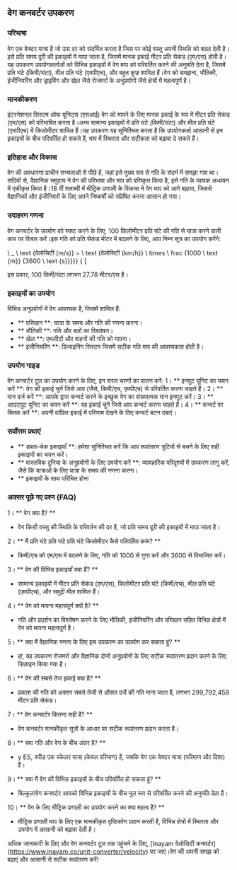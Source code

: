 ## वेग कनवर्टर उपकरण

### परिभाषा
वेग एक वेक्टर मात्रा है जो उस दर को संदर्भित करता है जिस पर कोई वस्तु अपनी स्थिति को बदल देती है।इसे प्रति समय दूरी की इकाइयों में मापा जाता है, जिसमें मानक इकाई मीटर प्रति सेकंड (एम/एस) होती है।यह उपकरण उपयोगकर्ताओं को विभिन्न इकाइयों में वेग माप को परिवर्तित करने की अनुमति देता है, जिसमें प्रति घंटे (किमी/घंटा), मील प्रति घंटे (एमपीएच), और बहुत कुछ शामिल हैं।वेग को समझना, भौतिकी, इंजीनियरिंग और ड्राइविंग और खेल जैसे रोजमर्रा के अनुप्रयोगों जैसे क्षेत्रों में महत्वपूर्ण है।

### मानकीकरण
इंटरनेशनल सिस्टम ऑफ यूनिट्स (एसआई) वेग को मापने के लिए मानक इकाई के रूप में मीटर प्रति सेकंड (एम/एस) को परिभाषित करता है।अन्य सामान्य इकाइयों में प्रति घंटे (किमी/घंटा) और मील प्रति घंटे (एमपीएच) में किलोमीटर शामिल हैं।यह उपकरण यह सुनिश्चित करता है कि उपयोगकर्ता आसानी से इन इकाइयों के बीच परिवर्तित हो सकते हैं, माप में स्थिरता और सटीकता को बढ़ावा दे सकते हैं।

### इतिहास और विकास
वेग की अवधारणा प्राचीन सभ्यताओं से पीछे है, जहां इसे मुख्य रूप से गति के संदर्भ में समझा गया था।सदियों से, वैज्ञानिक समुदाय ने वेग की परिभाषा और माप को परिष्कृत किया है, इसे गति के व्यापक अध्ययन में एकीकृत किया है।18 वीं शताब्दी में मीट्रिक प्रणाली के विकास ने वेग माप को आगे बढ़ाया, जिससे वैज्ञानिकों और इंजीनियरों के लिए अपने निष्कर्षों को संप्रेषित करना आसान हो गया।

### उदाहरण गणना
वेग कनवर्टर के उपयोग को स्पष्ट करने के लिए, 100 किलोमीटर प्रति घंटे की गति से यात्रा करने वाली कार पर विचार करें।इस गति को प्रति सेकंड मीटर में बदलने के लिए, आप निम्न सूत्र का उपयोग करेंगे:

\ _
\ text {वेलोसिटी (m/s)} = \ text {वेलोसिटी (km/h)} \ times \ frac {1000 \ text {m}} {3600 \ text {s}}}}} {
\]

इस प्रकार, 100 किमी/घंटा लगभग 27.78 मीटर/एस है।

### इकाइयों का उपयोग
विभिन्न अनुप्रयोगों में वेग आवश्यक है, जिसमें शामिल हैं:
- ** परिवहन **: यात्रा के समय और गति की गणना करना।
- ** भौतिकी **: गति और बलों का विश्लेषण।
- ** खेल **: एथलीटों और वाहनों की गति को मापना।
- ** इंजीनियरिंग **: डिजाइनिंग सिस्टम जिसमें सटीक गति माप की आवश्यकता होती है।

### उपयोग गाइड
वेग कनवर्टर टूल का उपयोग करने के लिए, इन सरल चरणों का पालन करें:
1। ** इनपुट यूनिट का चयन करें **: वेग की इकाई चुनें जिसे आप (जैसे, किमी/एच, एमपीएच) से परिवर्तित करना चाहते हैं।
2। ** मान दर्ज करें **: आपके द्वारा कन्वर्ट करने के इच्छुक वेग का संख्यात्मक मान इनपुट करें।
3। ** आउटपुट यूनिट का चयन करें **: वह इकाई चुनें जिसे आप कन्वर्ट करना चाहते हैं।
4। ** कन्वर्ट पर क्लिक करें **: अपनी वांछित इकाई में परिणाम देखने के लिए कन्वर्ट बटन दबाएं।

### सर्वोत्तम प्रथाएं
- ** डबल-चेक इकाइयाँ **: हमेशा सुनिश्चित करें कि आप रूपांतरण त्रुटियों से बचने के लिए सही इकाइयों का चयन करें।
- ** वास्तविक दुनिया के अनुप्रयोगों के लिए उपयोग करें **: व्यावहारिक परिदृश्यों में उपकरण लागू करें, जैसे कि यात्राओं के लिए यात्रा के समय की गणना करना।
- ** इकाइयों के साथ परिचित होना

### अक्सर पूछे गए प्रश्न (FAQ)

1। ** वेग क्या है? **
- वेग किसी वस्तु की स्थिति के परिवर्तन की दर है, जो प्रति समय दूरी की इकाइयों में मापा जाता है।

2। ** मैं प्रति घंटे प्रति घंटे प्रति घंटे किलोमीटर कैसे परिवर्तित करूं? **
- किमी/एच को एम/एस में बदलने के लिए, गति को 1000 से गुणा करें और 3600 से विभाजित करें।

3। ** वेग की विभिन्न इकाइयाँ क्या हैं? **
- सामान्य इकाइयों में मीटर प्रति सेकंड (एम/एस), किलोमीटर प्रति घंटे (किमी/एच), मील प्रति घंटे (एमपीएच), और समुद्री मील शामिल हैं।

4। ** वेग को मापना महत्वपूर्ण क्यों है? **
- गति और प्रदर्शन का विश्लेषण करने के लिए भौतिकी, इंजीनियरिंग और परिवहन सहित विभिन्न क्षेत्रों में वेग को मापना महत्वपूर्ण है।

5। ** क्या मैं वैज्ञानिक गणना के लिए इस उपकरण का उपयोग कर सकता हूं? **
- हां, यह उपकरण रोजमर्रा और वैज्ञानिक दोनों अनुप्रयोगों के लिए सटीक रूपांतरण प्रदान करने के लिए डिज़ाइन किया गया है।

6। ** वेग की सबसे तेज इकाई क्या है? **
- प्रकाश की गति को अक्सर सबसे तेजी से औसत दर्जे की गति माना जाता है, लगभग 299,792,458 मीटर प्रति सेकंड।

7। ** वेग कनवर्टर कितना सही है? **
- वेग कनवर्टर मानकीकृत सूत्रों के आधार पर सटीक रूपांतरण प्रदान करता है।

8। ** क्या गति और वेग के बीच अंतर है? **
- y ES, स्पीड एक स्केलर मात्रा (केवल परिमाण) है, जबकि वेग एक वेक्टर मात्रा (परिमाण और दिशा) है।

9। ** क्या मैं वेग की विभिन्न इकाइयों के बीच परिवर्तित हो सकता हूं? **
- बिल्कुल!वेग कनवर्टर आपको विभिन्न इकाइयों के बीच मूल रूप से परिवर्तित करने की अनुमति देता है।

10। ** वेग के लिए मीट्रिक प्रणाली का उपयोग करने का क्या महत्व है? **
- मीट्रिक प्रणाली माप के लिए एक मानकीकृत दृष्टिकोण प्रदान करती है, विभिन्न क्षेत्रों में स्थिरता और उपयोग में आसानी को बढ़ावा देती है।

अधिक जानकारी के लिए और वेग कनवर्टर टूल तक पहुंचने के लिए, [Inayam वेलोसिटी कनवर्टर] (https://www.inayam.co/unit-converter/velocity) पर जाएं।वेग की अपनी समझ को बढ़ाएं और आसानी से सटीक रूपांतरण करें!